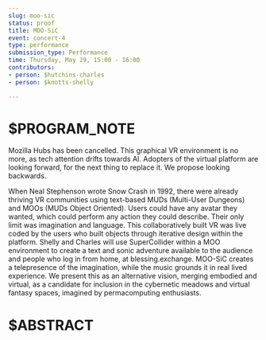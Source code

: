 ```yaml
---
slug: moo-sic
status: proof
title: MOO-SiC
event: concert-4
type: performance
submission_type: Performance
time: Thursday, May 29, 15:00 - 16:00
contributors:
- person: $hutchins-charles
- person: $knotts-shelly

---
```


# $PROGRAM_NOTE

Mozilla Hubs has been cancelled. This graphical VR environment is no more, as tech attention
drifts towards AI. Adopters of the virtual platform are looking forward, for the next thing to
replace it. We propose looking backwards.

When Neal Stephenson wrote Snow Crash in 1992, there were already thriving VR communities
using text-based MUDs (Multi-User Dungeons) and MOOs (MUDs Object Oriented). Users
could have any avatar they wanted, which could perform any action they could describe. Their
only limit was imagination and language.
This collaboratively built VR was live coded by the users who built objects through iterative
design within the platform. Shelly and Charles will use SuperCollider within a MOO
environment to create a text and sonic adventure available to the audience and people who log
in from home, at blessing.exchange.
MOO-SiC creates a telepresence of the imagination, while the music grounds it in real lived
experience. We present this as an alternative vision, merging embodied and virtual, as a
candidate for inclusion in the cybernetic meadows and virtual fantasy spaces, imagined by
permacomputing enthusiasts.

# $ABSTRACT



